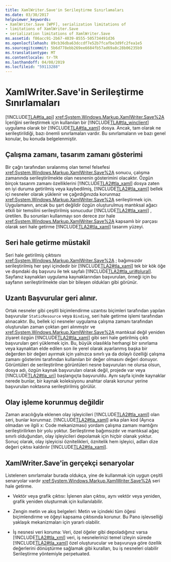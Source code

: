 ```yaml
---
title: XamlWriter.Save'in Serileştirme Sınırlamaları
ms.date: 03/30/2017
helpviewer_keywords:
- XamlWriter.Save [WPF], serialization limitations of
- limitations of XamlWriter.Save
- serialization limitations of XamlWriter.Save
ms.assetid: f86acc91-2b67-4039-8555-505734491d36
ms.openlocfilehash: 89cb36dba63dccdf7e52b7fcafbe3d9fc2fea1e5
ms.sourcegitcommit: 5b6d778ebb269ee6684fb57ad69a8c28b06235b9
ms.translationtype: MT
ms.contentlocale: tr-TR
ms.lasthandoff: 04/08/2019
ms.locfileid: "59113288"
---
```

# <a name="serialization-limitations-of-xamlwritersave"></a>XamlWriter.Save'in Serileştirme Sınırlamaları
[!INCLUDE[TLA#tla_api](../../../../includes/tlasharptla-api-md.md)] <xref:System.Windows.Markup.XamlWriter.Save%2A> İçeriğini serileştirmek için kullanılan bir [!INCLUDE[TLA#tla_winclient](../../../../includes/tlasharptla-winclient-md.md)] uygulama olarak bir [!INCLUDE[TLA#tla_xaml](../../../../includes/tlasharptla-xaml-md.md)] dosya. Ancak, tam olarak ne serileştirildiği, bazı önemli sınırlamaları vardır. Bu sınırlamaların ve bazı genel konular, bu konuda belgelenmiştir.  

<a name="Run_Time__Not_Design_Time_Representation"></a>   
## <a name="run-time-not-design-time-representation"></a>Çalışma zamanı, tasarım zamanı gösterimi  
 Bir çağrı tarafından sıralanmış olan temel felsefesi <xref:System.Windows.Markup.XamlWriter.Save%2A> sonucu, çalışma zamanında serileştirilmekte olan nesnenin gösterimini olacaktır. Özgün birçok tasarım zamanı özelliklerini [!INCLUDE[TLA2#tla_xaml](../../../../includes/tla2sharptla-xaml-md.md)] dosya zaten en iyi duruma getirilmiş veya kaybedilmiş, [!INCLUDE[TLA2#tla_xaml](../../../../includes/tla2sharptla-xaml-md.md)] bellek içi nesneler olarak yüklenir ve çağırdığınızda korunmaz <xref:System.Windows.Markup.XamlWriter.Save%2A> serileştirmek için. Uygulamanın, ancak bu şart değildir özgün oluşturulmuş mantıksal ağacı etkili bir temsilini serileştirilmiş sonucudur [!INCLUDE[TLA2#tla_xaml](../../../../includes/tla2sharptla-xaml-md.md)] , üretilen. Bu sorunları kullanmayı son derece zor hale <xref:System.Windows.Markup.XamlWriter.Save%2A> kapsamlı bir parçası olarak seri hale getirme [!INCLUDE[TLA2#tla_xaml](../../../../includes/tla2sharptla-xaml-md.md)] tasarım yüzeyi.  
  
<a name="Serialization_is_Self_Contained"></a>   
## <a name="serialization-is-self-contained"></a>Seri hale getirme müstakil  
 Seri hale getirilmiş çıktısını <xref:System.Windows.Markup.XamlWriter.Save%2A> ; bağımsızdır serileştirilmiş her şeyi içindedir bir [!INCLUDE[TLA2#tla_xaml](../../../../includes/tla2sharptla-xaml-md.md)] tek bir kök öğe ve dışındaki dış başvuru ile tek sayfalı [!INCLUDE[TLA2#tla_uri#plural](../../../../includes/tla2sharptla-urisharpplural-md.md)]. Sayfanız kaynakları uygulama kaynaklarından başvurulan, örneği için bu sayfanın serileştirilmekte olan bir bileşen oldukları gibi görünür.  
  
<a name="Extension_References_are_Dereferenced"></a>   
## <a name="extension-references-are-dereferenced"></a>Uzantı Başvurular geri alınır.  
 Ortak nesneler gibi çeşitli biçimlendirme uzantısı biçimleri tarafından yapılan başvurular `StaticResource` veya `Binding`, seri hale getirme işlemi tarafından alınacaktır. Bu, bellek içi nesneler uygulama çalışma zamanı tarafından oluşturulan zaman çoktan geri alınmıştır ve <xref:System.Windows.Markup.XamlWriter.Save%2A> mantıksal değil yeniden ziyaret özgün [!INCLUDE[TLA2#tla_xaml](../../../../includes/tla2sharptla-xaml-md.md)] gibi seri hale getirilmiş çıktı başvuruları geri yüklemek için. Bu, büyük olasılıkla herhangi bir sınırlama veya kaynaktan elde edilen son ile yerel olarak ayarlanmış başka bir değerden bir değeri ayırmak için yalnızca sınırlı ya da dolaylı özelliği çalışma zamanı gösterimi tarafından kullanılan bir değer olmasını değeri donuyor. Görüntüleri de serileştirilme görüntüleri nesne başvuruları ne olursa olsun, dosya adı, özgün kaynak başvuruları olarak değil, projede var veya [!INCLUDE[TLA2#tla_uri](../../../../includes/tla2sharptla-uri-md.md)] başlangıçta başvuruldu. Aynı sayfa içinde kaynaklar nerede bunlar, bir kaynak koleksiyonu anahtar olarak korunur yerine başvurulan noktasına serileştirilmiş görülür.  
  
<a name="Event_Handling_is_Not_Preserved"></a>   
## <a name="event-handling-is-not-preserved"></a>Olay işleme korunmuş değildir  
 Zaman aracılığıyla eklenen olay işleyicileri [!INCLUDE[TLA2#tla_xaml](../../../../includes/tla2sharptla-xaml-md.md)] olan seri, bunlar korunmaz. [!INCLUDE[TLA2#tla_xaml](../../../../includes/tla2sharptla-xaml-md.md)] arka plan kod (Ayrıca olmadan ve ilgili x: Code mekanizması) yordam çalışma zamanı mantığını serileştirilirken bir yolu yoktur. Serileştirme bağımsızdır ve mantıksal ağaç sınırlı olduğundan, olay işleyicileri depolamak için hiçbir olanak yoktur. Sonuç olarak, olay işleyicisi öznitelikleri, öznitelik hem işleyici, adları dize değeri çıktısı kaldırılır [!INCLUDE[TLA2#tla_xaml](../../../../includes/tla2sharptla-xaml-md.md)].  
  
<a name="Realistic_Scenarios_for_Use_of_XAMLWriter_Save"></a>   
## <a name="realistic-scenarios-for-use-of-xamlwritersave"></a>XamlWriter.Save'in gerçekçi senaryolar  
 Listelenen sınırlamalar burada oldukça, yine de kullanmak için uygun çeşitli senaryolar vardır <xref:System.Windows.Markup.XamlWriter.Save%2A> seri hale getirme.  
  
-   Vektör veya grafik çıktısı: İşlenen alan çıktısı, aynı vektör veya yeniden, grafik yeniden oluşturmak için kullanılabilir.  
  
-   Zengin metin ve akış belgeleri: Metin ve içindeki tüm öğesi biçimlendirme ve öğeyi kapsama çıktısında korunur. Bu Pano işlevselliği yaklaşık mekanizmaları için yararlı olabilir.  
  
-   İş nesnesi veri koruma: Veri, özel öğeler gibi depoladığınız varsa [!INCLUDE[TLA2#tla_xml](../../../../includes/tla2sharptla-xml-md.md)] veri, iş nesnelerinizi temel izleyin sürede [!INCLUDE[TLA2#tla_xaml](../../../../includes/tla2sharptla-xaml-md.md)] özel oluşturucular ve başvuruya göre özellik değerlerini dönüştürme sağlamak gibi kuralları, bu iş nesneleri olabilir Serileştirme yöntemiyle perpetuated.
